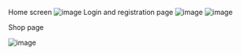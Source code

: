 

Home screen
![image](https://github.com/user-attachments/assets/4ed1e374-839a-442f-a470-734c71ba1d4e)
Login and registration page
![image](https://github.com/user-attachments/assets/50595801-4796-4fca-ab98-12195c17e694)
![image](https://github.com/user-attachments/assets/2123b434-3d66-40de-a268-6e72ee47ddcd)

Shop page

![image](https://github.com/user-attachments/assets/7a1b6114-794c-4dc7-afb3-4b2280c03c65)
